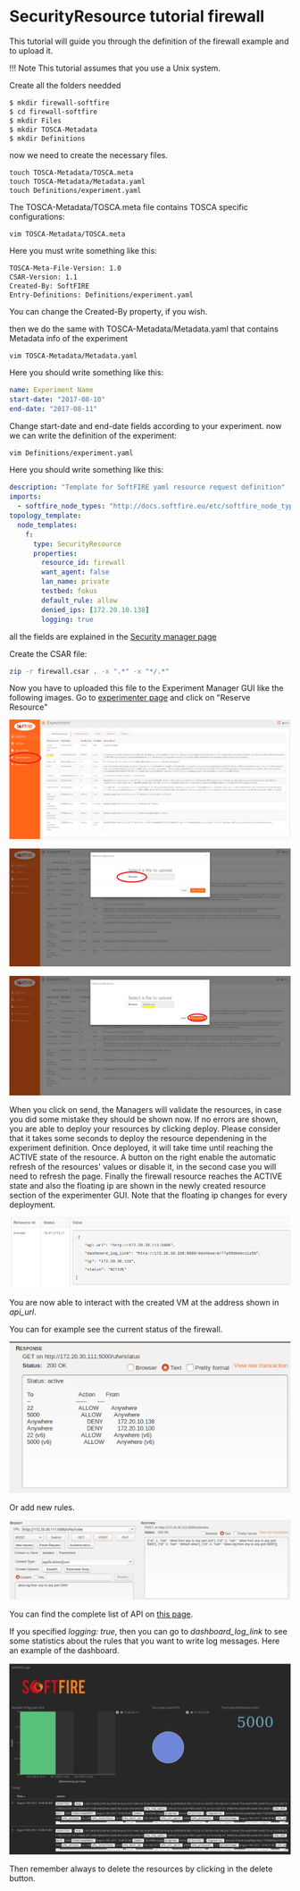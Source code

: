 # SecurityResource tutorial firewall

This tutorial will guide you through the definition of the firewall example and to upload it.

!!! Note
    This tutorial assumes that you use a Unix system.

Create all the folders needded

```
$ mkdir firewall-softfire
$ cd firewall-softfire
$ mkdir Files
$ mkdir TOSCA-Metadata
$ mkdir Definitions
```

now we need to create the necessary files.

```
touch TOSCA-Metadata/TOSCA.meta
touch TOSCA-Metadata/Metadata.yaml
touch Definitions/experiment.yaml
```

The TOSCA-Metadata/TOSCA.meta file contains TOSCA specific configurations:

```
vim TOSCA-Metadata/TOSCA.meta
```

Here you must write something like this:

```
TOSCA-Meta-File-Version: 1.0
CSAR-Version: 1.1
Created-By: SoftFIRE
Entry-Definitions: Definitions/experiment.yaml
```

You can change the Created-By property, if you wish.

then we do the same with TOSCA-Metadata/Metadata.yaml that contains Metadata info of the experiment

```
vim TOSCA-Metadata/Metadata.yaml
```

Here you should write something like this:

```yaml
name: Experiment Name
start-date: "2017-08-10"
end-date: "2017-08-11"
```

Change start-date and end-date fields according to your experiment.
now we can write the definition of the experiment:

```sh
vim Definitions/experiment.yaml
```

Here you should write something like this:

```yaml
description: "Template for SoftFIRE yaml resource request definition"
imports:
  - softfire_node_types: "http://docs.softfire.eu/etc/softfire_node_types.yaml"
topology_template:
  node_templates:
    f:
      type: SecurityResource
      properties:
        resource_id: firewall
        want_agent: false
        lan_name: private
        testbed: fokus
        default_rule: allow
        denied_ips: [172.20.10.138]
        logging: true
```

all the fields are explained in the [Security manager page](security-manager.md)

Create the CSAR file:

```sh
zip -r firewall.csar . -x ".*" -x "*/.*"
```

Now you have to uploaded this file to the Experiment Manager GUI like the following images.
Go to [experimenter page](http://experiment.vpn.softfire.eu:5080/experimenter) and click on "Reserve Resource"

![tutorial firewall 1](img/tutorial-security-manager-firewall1.png)

![tutorial firewall 2](img/tutorial-security-manager-firewall2.png)

![tutorial firewall 3](img/tutorial-security-manager-firewall3.png)

When you click on send, the Managers will validate the resources, in case you did some mistake they should be shown now. If no errors are shown, you are able to deploy your resources by clicking deploy. Please consider that it takes some seconds to deploy the resource dependening in the experiment definition.
Once deployed, it will take time until reaching the ACTIVE state of the resource. A button on the right enable the automatic refresh of the resources' values or disable it, in the second case you will need to refresh the page.
Finally the firewall resource reaches the ACTIVE state and also the floating ip are shown in the newly created resource section of the experimenter GUI. Note that the floating ip changes for every deployment.

![tutorial firewall 4](img/tutorial-security-manager-firewall4.png)

You are now able to interact with the created VM at the address shown in *api_url*. 

You can for example see the current status of the firewall. 

![tutorial firewall 5](img/tutorial-security-manager-firewall5.png)

Or add new rules. 

![tutorial firewall 6](img/tutorial-security-manager-firewall6.png)

You can find the complete list of API on [this page](etc/firewall.adoc). 

If you specified *logging: true*, then you can go to *dashboard_log_link* to see some statistics about the rules that you want to write log messages. Here an example of the dashboard. 

![tutorial firewall 7](img/tutorial-security-manager-firewall7.png)


Then remember always to delete the resources by clicking in the delete button.


<!---
 Script for open external links in a new tab
-->
<script src="http://ajax.googleapis.com/ajax/libs/jquery/1.7.1/jquery.js"></script>
<script type="text/javascript" charset="utf-8">
      // Creating custom :external selector
      $.expr[':'].external = function(obj){
          return !obj.href.match(/^mailto\:/)
                  && (obj.hostname != location.hostname);
      };
      $(function(){
        $('a:external').addClass('external');
        $(".external").attr('target','_blank');
      })
</script>
